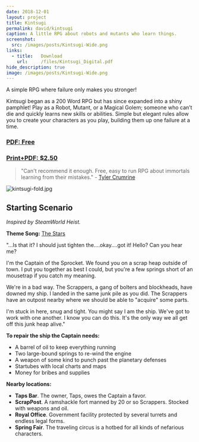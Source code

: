 ```yaml
---
date: 2018-12-01
layout: project
title: Kintsugi
permalink: david/kintsugi
caption: A little RPG about robots and mutants who learn things.
screenshot:
  src: /images/posts/Kintsugi-Wide.png
links: 
  - title:   Download
    url:     /files/Kintsugi_Digital.pdf
hide_description: true
image: /images/posts/Kintsugi-Wide.png
---
```


A simple RPG where failure only makes you stronger!

Kintsugi began as a 200 Word RPG but has since expanded into a shiny pamphlet! Play as a Robot, Mutant, or a Magical Golem; someone who can’t die and quickly learns new skills or abilities. Simple but elegant rules allow you to create your characters as you play, building them up one failure at a time. 

<div class="row centerButtons">
  <div class="col-md-6 col-12">
<a class="btn wyrd-btn" href="https://gum.co/bmUI" target="_blank"><h3>PDF: Free</h3></a>
  </div>
  <div class="col-md-6 col-12">
<a class="btn wyrd-btn" href="https://gum.co/AAOTx" target="_blank"><h3>Print+PDF: $2.50</h3></a>
  </div>
</div>

> "Can't recommend it enough. Free, easy to run RPG about immortals learning from their mistakes." - [Tyler Crumrine](https://mobile.twitter.com/uhcoolguy)

![kintsugi-fold.jpg]({{site.url}}/images/posts/kintsugi-fold.jpg)

## Starting Scenario
_Inspired by SteamWorld Heist._

**Theme Song:** [The Stars](https://steampoweredgiraffe.bandcamp.com/track/the-stars)

"...Is that it? I should just tighten the....okay....got it! Hello? Can you hear me?

I'm the Captain of the Sprocket. We found you on a scrap heap outside of town. I put you together as best I could, but you're a few springs short of an mousetrap if you catch my meaning. 

We're in a bad way. The Scrappers, a gang of bolters and blockheads, have downed my ship. I landed in the same junk pile as you did. The Scrappers have an outpost nearby where we should be able to "acquire" some parts.

I'm stuck in here, snug and tight. You might say I am the ship. We've got to work with one another. I know you can do this. It's the only way we all get off this junk heap alive."

**To repair the ship the Captain needs:**
 * A barrel of oil to keep everything running
 * Two large-bound springs to re-wind the engine
 * A weapon of some kind to punch past the planetary defenses
 * Startubes with local charts and maps
 * Money for bribes and supplies

**Nearby locations:**
 * **Taps Bar**. The owner, Taps, owes the Captain a favor.
 * **ScrapPost**. A ramshackle fort manned by 20 or so Scrappers. Stocked with weapons and oil.
 * **Royal Office**. Government facility protected by several turrets and endless legal forms.
 * **Spring Fair**. The traveling circus is a hotbed for all kinds of nefarious characters.
